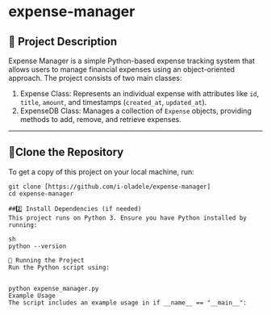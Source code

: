 # expense-manager

## 📌 Project Description
Expense Manager is a simple Python-based expense tracking system that allows users to manage financial expenses using an object-oriented approach. The project consists of two main classes:

1. Expense Class: Represents an individual expense with attributes like `id`, `title`, `amount`, and timestamps (`created_at`, `updated_at`).
2. ExpenseDB Class: Manages a collection of `Expense` objects, providing methods to add, remove, and retrieve expenses.


---

## 🚀Clone the Repository

To get a copy of this project on your local machine, run:

```shl
git clone [https://github.com/i-oladele/expense-manager]
cd expense-manager

##2️⃣ Install Dependencies (if needed)
This project runs on Python 3. Ensure you have Python installed by running:

sh
python --version

🏃 Running the Project
Run the Python script using:


python expense_manager.py
Example Usage
The script includes an example usage in if __name__ == "__main__":
